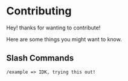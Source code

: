 # Contributing

Hey! thanks for wanting to contribute!

Here are some things you might want to know.

## Slash Commands

```
/example => IDK, trying this out!
```
